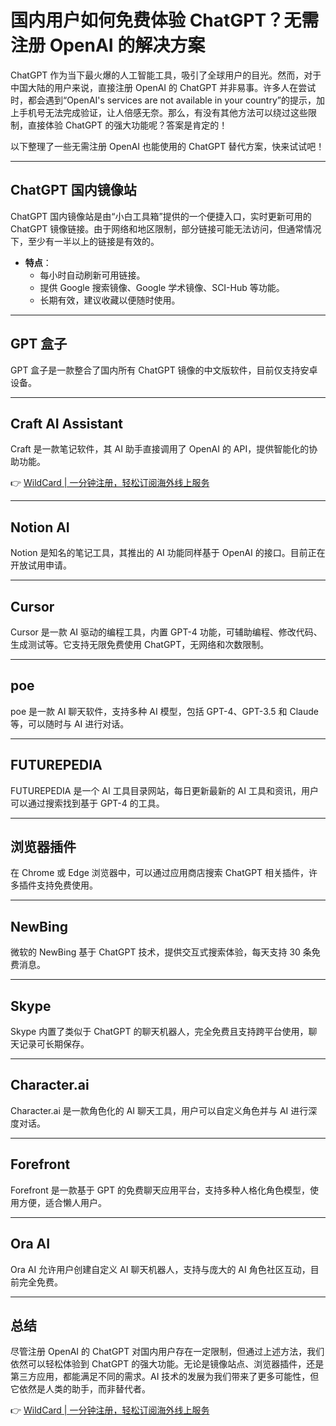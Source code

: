 # 国内用户如何免费体验 ChatGPT？无需注册 OpenAI 的解决方案

ChatGPT 作为当下最火爆的人工智能工具，吸引了全球用户的目光。然而，对于中国大陆的用户来说，直接注册 OpenAI 的 ChatGPT 并非易事。许多人在尝试时，都会遇到“OpenAI's services are not available in your country”的提示，加上手机号无法完成验证，让人倍感无奈。那么，有没有其他方法可以绕过这些限制，直接体验 ChatGPT 的强大功能呢？答案是肯定的！

以下整理了一些无需注册 OpenAI 也能使用的 ChatGPT 替代方案，快来试试吧！

---

## **ChatGPT 国内镜像站**
ChatGPT 国内镜像站是由“小白工具箱”提供的一个便捷入口，实时更新可用的 ChatGPT 镜像链接。由于网络和地区限制，部分链接可能无法访问，但通常情况下，至少有一半以上的链接是有效的。

- **特点**：
  - 每小时自动刷新可用链接。
  - 提供 Google 搜索镜像、Google 学术镜像、SCI-Hub 等功能。
  - 长期有效，建议收藏以便随时使用。

---

## **GPT 盒子**
GPT 盒子是一款整合了国内所有 ChatGPT 镜像的中文版软件，目前仅支持安卓设备。

---

## **Craft AI Assistant**
Craft 是一款笔记软件，其 AI 助手直接调用了 OpenAI 的 API，提供智能化的协助功能。

👉 [WildCard | 一分钟注册，轻松订阅海外线上服务](https://bbtdd.com/WildCard)

---

## **Notion AI**
Notion 是知名的笔记工具，其推出的 AI 功能同样基于 OpenAI 的接口。目前正在开放试用申请。

---

## **Cursor**
Cursor 是一款 AI 驱动的编程工具，内置 GPT-4 功能，可辅助编程、修改代码、生成测试等。它支持无限免费使用 ChatGPT，无网络和次数限制。

---

## **poe**
poe 是一款 AI 聊天软件，支持多种 AI 模型，包括 GPT-4、GPT-3.5 和 Claude 等，可以随时与 AI 进行对话。

---

## **FUTUREPEDIA**
FUTUREPEDIA 是一个 AI 工具目录网站，每日更新最新的 AI 工具和资讯，用户可以通过搜索找到基于 GPT-4 的工具。

---

## **浏览器插件**
在 Chrome 或 Edge 浏览器中，可以通过应用商店搜索 ChatGPT 相关插件，许多插件支持免费使用。

---

## **NewBing**
微软的 NewBing 基于 ChatGPT 技术，提供交互式搜索体验，每天支持 30 条免费消息。

---

## **Skype**
Skype 内置了类似于 ChatGPT 的聊天机器人，完全免费且支持跨平台使用，聊天记录可长期保存。

---

## **Character.ai**
Character.ai 是一款角色化的 AI 聊天工具，用户可以自定义角色并与 AI 进行深度对话。

---

## **Forefront**
Forefront 是一款基于 GPT 的免费聊天应用平台，支持多种人格化角色模型，使用方便，适合懒人用户。

---

## **Ora AI**
Ora AI 允许用户创建自定义 AI 聊天机器人，支持与庞大的 AI 角色社区互动，目前完全免费。

---

## **总结**
尽管注册 OpenAI 的 ChatGPT 对国内用户存在一定限制，但通过上述方法，我们依然可以轻松体验到 ChatGPT 的强大功能。无论是镜像站点、浏览器插件，还是第三方应用，都能满足不同的需求。AI 技术的发展为我们带来了更多可能性，但它依然是人类的助手，而非替代者。

👉 [WildCard | 一分钟注册，轻松订阅海外线上服务](https://bbtdd.com/WildCard)